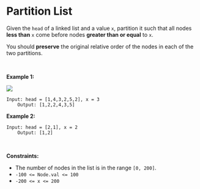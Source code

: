 # Partition List


Given the `head` of a linked list and a value `x`, partition it such
that all nodes **less than** `x` come before nodes **greater than or
equal** to `x`.

You should **preserve** the original relative order of the nodes in each
of the two partitions.

 

**Example 1:**

![](https://assets.leetcode.com/uploads/2021/01/04/partition.jpg)

    Input: head = [1,4,3,2,5,2], x = 3
        Output: [1,2,2,4,3,5]
        

**Example 2:**

    Input: head = [2,1], x = 2
        Output: [1,2]
        

 

**Constraints:**

- The number of nodes in the list is in the range `[0, 200]`.
- `-100 <= Node.val <= 100`
- `-200 <= x <= 200`
